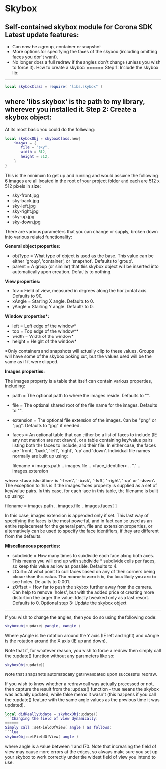 Skybox
======

Self-contained skybox module for Corona SDK
Latest update features:
------
* Can now be a group, container or snapshot.
* More options for specifying the faces of the skybox (including omitting faces you don't want).
* No longer does a full redraw if the angles don't change (unless you wish to force it).
How to create a skybox:
======
Step 1: Include the skybox lib:
------
```lua
local skyboxClass = require( "libs.skybox" )
```
where 'libs.skybox' is the path to my library, wherever you installed it.
 Step 2: Create a skybox object:
------
 At its most basic you could do the following:

```Lua
local skyboxObj = skyboxClass.new{
    images = {
       file = "sky",
       width = 512,
       height = 512,
    }
}
```

This is the minimum to get up and running and would assume the following 6 images are all located in the root of your project folder and each are 512 x 512 pixels in size:

* sky-front.jpg
* sky-back.jpg
* sky-left.jpg
* sky-right.jpg
* sky-up.jpg
* sky-down.jpg

There are various parameters that you can change or supply, broken down into various related functionality:
 
**General object properties:**

* objType = What type of object is used as the base. This value can be either 'group', 'container', or 'snapshot'. Defaults to 'group'.
* parent = A group (or similar) that this skybox object will be inserted into automatically upon creation. Defaults to nothing.

**View properties:**

* fov = Field of view, measured in degrees along the horizontal axis. Defaults to 90.
* xAngle = Starting X angle. Defaults to 0.
* yAngle = Starting Y angle. Defaults to 0.

**Window properties\*:**

* left = Left edge of the window\*
* top = Top edge of the window*\*
* width = Width of the window\*
* height = Height of the window\*

\*Only containers and snapshots will actually clip to these values. Groups will have some of the skybox poking out, but the values used will be the same as if it were clipped.
 
**Images properties:**
 
The images property is a table that itself can contain various properties, including:

* path = The optional path to where the images reside. Defaults to "".
* file = The optional shared root of the file name for the images. Defaults to "".
* extension = The optional file extension of the images. Can be "png" or "jpg". Defaults to "jpg" if needed.
* faces = An optional table that can either be a list of faces to include (IE any not mention are not drawn), or a table containing key/value pairs listing both the faces to include, and their file. In either case, the faces are 'front', 'back', 'left', 'right', 'up' and 'down'.
Individual file names normally are built up using:

	filename = images.path .. images.file .. <face_identifier> .. "." .. images.extension

where <face_identifier> is '-front', '-back', '-left', '-right', '-up' or '-down'.
The exception to this is if the images.faces property is supplied as a set of key/value pairs.
In this case, for each face in this table, the filename is built up using:

filename = images.path .. images.file .. images.faces[ <face> ]

In this case, images.extension is appended only if set.
This last way of specifying the faces is the most powerful, and in fact can be used as an entire replacement for the general path, file and extension properties, or alternatively can be used to specify the face identifiers, if they are different from the defaults.

**Miscellaneous properties:**

* subdivide = How many times to subdivide each face along both axes. This means you will end up with subdivide * subdivide cells per faces, so keep this value as low as possible. Defaults to 4.
* zCull = At what point to cull faces based on any of their corners being closer than this value. The nearer to zero it is, the less likely you are to see holes. Defaults to 0.001.
* zOffset = How far to push the skybox further away from the camera. Can help to remove 'holes', but with the added price of creating more distortion the larger the value. Ideally tweaked only as a last resort. Defaults to 0.
Optional step 3: Update the skybox object
------ 
If you wish to change the angles, then you do so using the following code:
```lua
skyboxObj:update( yAngle, xAngle )
```
Where yAngle is the rotation around the Y axis (IE left and right) and xAngle is the rotation around the X axis (IE up and down).
	 
Note that if, for whatever reason, you wish to force a redraw then simply call the :update() function without any parameters like so:
```lua
skyboxObj:update()
```
Note that snapshots automatically get invalidated upon successful redraw.

If you wish to know whether a redraw call was actually processed or not, then capture the result from the :update() function - true means the skybox was actually updated, while false means it wasn't (this happens if you call the :update() feature with the same angle values as the previous time it was updated).
```lua
local didReallyUpdate = skyboxObj:update()
```Changing the field of view dynamically:
======
Simply call :setFieldOfView( angle ) as follows:
```lua
skyboxObj:setFieldOfView( angle )
```
where angle is a value between 1 and 170. Note that increasing the field of view may cause more errors at the edges, so always make sure you set up your skybox to work correctly under the widest field of view you intend to use.